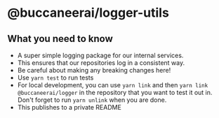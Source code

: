 # @buccaneerai/logger-utils

## What you need to know
* A super simple logging package for our internal services.  
* This ensures that our repositories log in a consistent way.
* Be careful about making any breaking changes here!
* Use `yarn test` to run tests
* For local development, you can use `yarn link` and then `yarn link @buccaneerai/logger` in the repository that you want to test it out in. Don't forget to run `yarn unlink` when you are done.
* This publishes to a private README